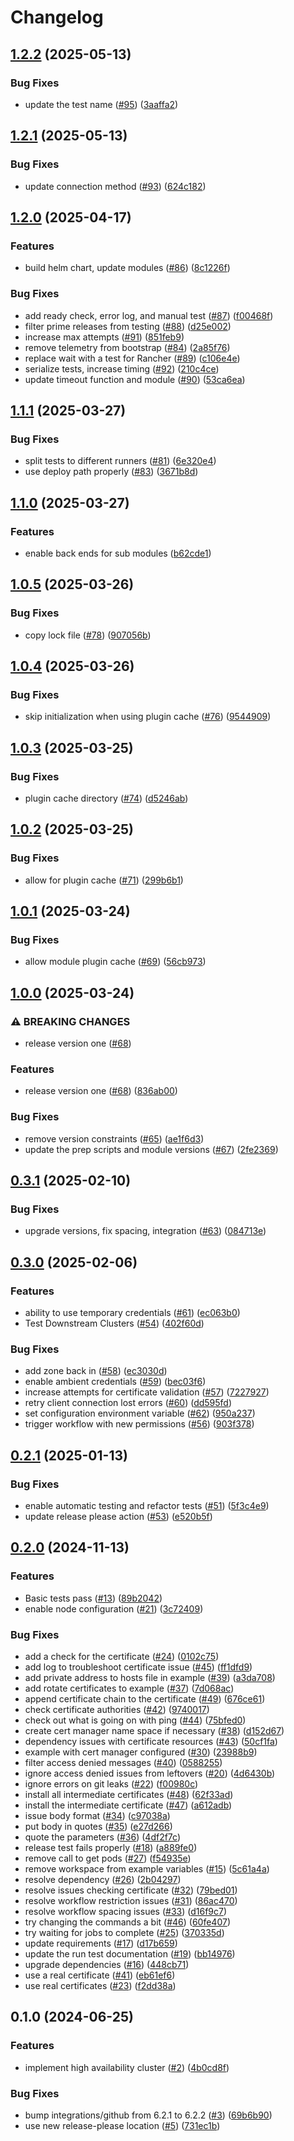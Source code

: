 # Changelog

## [1.2.2](https://github.com/rancher/terraform-rancher2-aws/compare/v1.2.1...v1.2.2) (2025-05-13)


### Bug Fixes

* update the test name ([#95](https://github.com/rancher/terraform-rancher2-aws/issues/95)) ([3aaffa2](https://github.com/rancher/terraform-rancher2-aws/commit/3aaffa21bbd8539c4e06a40515515e0a7ceba9fa))

## [1.2.1](https://github.com/rancher/terraform-rancher2-aws/compare/v1.2.0...v1.2.1) (2025-05-13)


### Bug Fixes

* update connection method ([#93](https://github.com/rancher/terraform-rancher2-aws/issues/93)) ([624c182](https://github.com/rancher/terraform-rancher2-aws/commit/624c182bb30c08bb9a21b9c97a4cd448ac69812c))

## [1.2.0](https://github.com/rancher/terraform-rancher2-aws/compare/v1.1.1...v1.2.0) (2025-04-17)


### Features

* build helm chart, update modules ([#86](https://github.com/rancher/terraform-rancher2-aws/issues/86)) ([8c1226f](https://github.com/rancher/terraform-rancher2-aws/commit/8c1226f6b7defeee2a5f353c9ce8dd9846f443a3))


### Bug Fixes

* add ready check, error log, and manual test ([#87](https://github.com/rancher/terraform-rancher2-aws/issues/87)) ([f00468f](https://github.com/rancher/terraform-rancher2-aws/commit/f00468fe007db503e76f561287913a85685dbe10))
* filter prime releases from testing ([#88](https://github.com/rancher/terraform-rancher2-aws/issues/88)) ([d25e002](https://github.com/rancher/terraform-rancher2-aws/commit/d25e002e9abea4199f5614962e517f8d142a28cc))
* increase max attempts ([#91](https://github.com/rancher/terraform-rancher2-aws/issues/91)) ([851feb9](https://github.com/rancher/terraform-rancher2-aws/commit/851feb95107bbdf67f3e8729576be6f3b0878805))
* remove telemetry from bootstrap ([#84](https://github.com/rancher/terraform-rancher2-aws/issues/84)) ([2a85f76](https://github.com/rancher/terraform-rancher2-aws/commit/2a85f76c2759000a8109d8470f0080ff44906250))
* replace wait with a test for Rancher ([#89](https://github.com/rancher/terraform-rancher2-aws/issues/89)) ([c106e4e](https://github.com/rancher/terraform-rancher2-aws/commit/c106e4ebd332d742229abdc155debaac575e885a))
* serialize tests, increase timing ([#92](https://github.com/rancher/terraform-rancher2-aws/issues/92)) ([210c4ce](https://github.com/rancher/terraform-rancher2-aws/commit/210c4ceddc2d75263d931f5bed831765a71972a7))
* update timeout function and module ([#90](https://github.com/rancher/terraform-rancher2-aws/issues/90)) ([53ca6ea](https://github.com/rancher/terraform-rancher2-aws/commit/53ca6ea592e2018c1cb6de6a90c706e9087ff6a9))

## [1.1.1](https://github.com/rancher/terraform-rancher2-aws/compare/v1.1.0...v1.1.1) (2025-03-27)


### Bug Fixes

* split tests to different runners ([#81](https://github.com/rancher/terraform-rancher2-aws/issues/81)) ([6e320e4](https://github.com/rancher/terraform-rancher2-aws/commit/6e320e4ff58476267cd92ef3f12a6d6cf261135a))
* use deploy path properly ([#83](https://github.com/rancher/terraform-rancher2-aws/issues/83)) ([3671b8d](https://github.com/rancher/terraform-rancher2-aws/commit/3671b8d0ba3741a3e37e578e80b88b910e4edf33))

## [1.1.0](https://github.com/rancher/terraform-rancher2-aws/compare/v1.0.5...v1.1.0) (2025-03-27)


### Features

* enable back ends for sub modules ([b62cde1](https://github.com/rancher/terraform-rancher2-aws/commit/b62cde1cc6dea5e673034489d2360fc1c426aec5))

## [1.0.5](https://github.com/rancher/terraform-rancher2-aws/compare/v1.0.4...v1.0.5) (2025-03-26)


### Bug Fixes

* copy lock file ([#78](https://github.com/rancher/terraform-rancher2-aws/issues/78)) ([907056b](https://github.com/rancher/terraform-rancher2-aws/commit/907056b2f04254330090191e0aec38f3e7c3eac8))

## [1.0.4](https://github.com/rancher/terraform-rancher2-aws/compare/v1.0.3...v1.0.4) (2025-03-26)


### Bug Fixes

* skip initialization when using plugin cache ([#76](https://github.com/rancher/terraform-rancher2-aws/issues/76)) ([9544909](https://github.com/rancher/terraform-rancher2-aws/commit/95449094d2cc030804a9b3622b3575a263ad174b))

## [1.0.3](https://github.com/rancher/terraform-rancher2-aws/compare/v1.0.2...v1.0.3) (2025-03-25)


### Bug Fixes

* plugin cache directory ([#74](https://github.com/rancher/terraform-rancher2-aws/issues/74)) ([d5246ab](https://github.com/rancher/terraform-rancher2-aws/commit/d5246aba674165669afbc258f8ab04928f7d7f3e))

## [1.0.2](https://github.com/rancher/terraform-rancher2-aws/compare/v1.0.1...v1.0.2) (2025-03-25)


### Bug Fixes

* allow for plugin cache ([#71](https://github.com/rancher/terraform-rancher2-aws/issues/71)) ([299b6b1](https://github.com/rancher/terraform-rancher2-aws/commit/299b6b179f4ceaf417698d867779eb1abb40db1e))

## [1.0.1](https://github.com/rancher/terraform-rancher2-aws/compare/v1.0.0...v1.0.1) (2025-03-24)


### Bug Fixes

* allow module plugin cache ([#69](https://github.com/rancher/terraform-rancher2-aws/issues/69)) ([56cb973](https://github.com/rancher/terraform-rancher2-aws/commit/56cb9739f7bd8be0ec2a92ae2826be49d1453bbc))

## [1.0.0](https://github.com/rancher/terraform-rancher2-aws/compare/v0.3.1...v1.0.0) (2025-03-24)


### ⚠ BREAKING CHANGES

* release version one ([#68](https://github.com/rancher/terraform-rancher2-aws/issues/68))

### Features

* release version one ([#68](https://github.com/rancher/terraform-rancher2-aws/issues/68)) ([836ab00](https://github.com/rancher/terraform-rancher2-aws/commit/836ab00bdb7573fcb5b35a5a67c01b2b6ef1f3f4))


### Bug Fixes

* remove version constraints ([#65](https://github.com/rancher/terraform-rancher2-aws/issues/65)) ([ae1f6d3](https://github.com/rancher/terraform-rancher2-aws/commit/ae1f6d3c4c57fcd32353ccb413893e5b6d471dd0))
* update the prep scripts and module versions ([#67](https://github.com/rancher/terraform-rancher2-aws/issues/67)) ([2fe2369](https://github.com/rancher/terraform-rancher2-aws/commit/2fe23696e18934778e858bd6beeb5925879f19cb))

## [0.3.1](https://github.com/rancher/terraform-rancher2-aws/compare/v0.3.0...v0.3.1) (2025-02-10)


### Bug Fixes

* upgrade versions, fix spacing, integration ([#63](https://github.com/rancher/terraform-rancher2-aws/issues/63)) ([084713e](https://github.com/rancher/terraform-rancher2-aws/commit/084713e68b127479a9071722e49438b967ca4ad2))

## [0.3.0](https://github.com/rancher/terraform-rancher2-aws/compare/v0.2.1...v0.3.0) (2025-02-06)


### Features

* ability to use temporary credentials ([#61](https://github.com/rancher/terraform-rancher2-aws/issues/61)) ([ec063b0](https://github.com/rancher/terraform-rancher2-aws/commit/ec063b0553f56daf6c413f6368312c45f0f8587b))
* Test Downstream Clusters ([#54](https://github.com/rancher/terraform-rancher2-aws/issues/54)) ([402f60d](https://github.com/rancher/terraform-rancher2-aws/commit/402f60d31cd4fbd0bbc3a0b1b505a07ad3f9707f))


### Bug Fixes

* add zone back in ([#58](https://github.com/rancher/terraform-rancher2-aws/issues/58)) ([ec3030d](https://github.com/rancher/terraform-rancher2-aws/commit/ec3030dc2d3cbf43ea264f591c2468cb2429fa44))
* enable ambient credentials ([#59](https://github.com/rancher/terraform-rancher2-aws/issues/59)) ([bec03f6](https://github.com/rancher/terraform-rancher2-aws/commit/bec03f68445de4af883052751905d2c663a275ca))
* increase attempts for certificate validation ([#57](https://github.com/rancher/terraform-rancher2-aws/issues/57)) ([7227927](https://github.com/rancher/terraform-rancher2-aws/commit/72279273d476d2dc196a839986a5270020735281))
* retry client connection lost errors ([#60](https://github.com/rancher/terraform-rancher2-aws/issues/60)) ([dd595fd](https://github.com/rancher/terraform-rancher2-aws/commit/dd595fdb2eafb06cc508347955496e356f897a14))
* set configuration environment variable ([#62](https://github.com/rancher/terraform-rancher2-aws/issues/62)) ([950a237](https://github.com/rancher/terraform-rancher2-aws/commit/950a2378048f1a451d96af600816743941a86fc3))
* trigger workflow with new permissions ([#56](https://github.com/rancher/terraform-rancher2-aws/issues/56)) ([903f378](https://github.com/rancher/terraform-rancher2-aws/commit/903f378683750dadd85e5ee85c64f644f658b1f2))

## [0.2.1](https://github.com/rancher/terraform-rancher2-aws/compare/v0.2.0...v0.2.1) (2025-01-13)


### Bug Fixes

* enable automatic testing and refactor tests ([#51](https://github.com/rancher/terraform-rancher2-aws/issues/51)) ([5f3c4e9](https://github.com/rancher/terraform-rancher2-aws/commit/5f3c4e9825306248fae297495b3341b39ffb6911))
* update release please action ([#53](https://github.com/rancher/terraform-rancher2-aws/issues/53)) ([e520b5f](https://github.com/rancher/terraform-rancher2-aws/commit/e520b5fc6e1874611c140b6ff59df58fbc2b3464))

## [0.2.0](https://github.com/rancher/terraform-rancher2-aws/compare/v0.1.0...v0.2.0) (2024-11-13)


### Features

* Basic tests pass ([#13](https://github.com/rancher/terraform-rancher2-aws/issues/13)) ([89b2042](https://github.com/rancher/terraform-rancher2-aws/commit/89b2042a26d910b525cbb68213d3da2e07aaf18b))
* enable node configuration ([#21](https://github.com/rancher/terraform-rancher2-aws/issues/21)) ([3c72409](https://github.com/rancher/terraform-rancher2-aws/commit/3c724091fe8be1c6dd71d62e5bb2a0dbdd367406))


### Bug Fixes

* add a check for the certificate ([#24](https://github.com/rancher/terraform-rancher2-aws/issues/24)) ([0102c75](https://github.com/rancher/terraform-rancher2-aws/commit/0102c75412840c7b3fbbfdc8256ba5696f487b07))
* add log to troubleshoot certificate issue ([#45](https://github.com/rancher/terraform-rancher2-aws/issues/45)) ([ff1dfd9](https://github.com/rancher/terraform-rancher2-aws/commit/ff1dfd9b692e38474db8d25e9d50806ce0877d27))
* add private address to hosts file in example ([#39](https://github.com/rancher/terraform-rancher2-aws/issues/39)) ([a3da708](https://github.com/rancher/terraform-rancher2-aws/commit/a3da7087fcab119e2d8ac24fdca9a0ceafc75a46))
* add rotate certificates to example ([#37](https://github.com/rancher/terraform-rancher2-aws/issues/37)) ([7d068ac](https://github.com/rancher/terraform-rancher2-aws/commit/7d068ac7ddec22f0e2a21f22eb80e2476701a1fb))
* append certificate chain to the certificate ([#49](https://github.com/rancher/terraform-rancher2-aws/issues/49)) ([676ce61](https://github.com/rancher/terraform-rancher2-aws/commit/676ce61716fda2bd09bb54bd9164b830f31b7b90))
* check certificate authorities ([#42](https://github.com/rancher/terraform-rancher2-aws/issues/42)) ([9740017](https://github.com/rancher/terraform-rancher2-aws/commit/97400172e063ac18c3c4c937781b92a38232a7a1))
* check out what is going on with ping ([#44](https://github.com/rancher/terraform-rancher2-aws/issues/44)) ([75bfed0](https://github.com/rancher/terraform-rancher2-aws/commit/75bfed0dc338ae349b7e578cdcce8b632a18c31f))
* create cert manager name space if necessary ([#38](https://github.com/rancher/terraform-rancher2-aws/issues/38)) ([d152d67](https://github.com/rancher/terraform-rancher2-aws/commit/d152d67c949c94891f1b85c868e35c1953646680))
* dependency issues with certificate resources ([#43](https://github.com/rancher/terraform-rancher2-aws/issues/43)) ([50cf1fa](https://github.com/rancher/terraform-rancher2-aws/commit/50cf1fa8bbf6453817efb978d1c6c62c5b5d0398))
* example with cert manager configured ([#30](https://github.com/rancher/terraform-rancher2-aws/issues/30)) ([23988b9](https://github.com/rancher/terraform-rancher2-aws/commit/23988b9300aacfe6cd86d24080ace76d689a2ed0))
* filter access denied messages ([#40](https://github.com/rancher/terraform-rancher2-aws/issues/40)) ([0588255](https://github.com/rancher/terraform-rancher2-aws/commit/0588255238d948b794776a01a3a6bdefa817c315))
* ignore access denied issues from leftovers ([#20](https://github.com/rancher/terraform-rancher2-aws/issues/20)) ([4d6430b](https://github.com/rancher/terraform-rancher2-aws/commit/4d6430babe28f6d66edbd9fea8ab1e591773611c))
* ignore errors on git leaks ([#22](https://github.com/rancher/terraform-rancher2-aws/issues/22)) ([f00980c](https://github.com/rancher/terraform-rancher2-aws/commit/f00980c7e000aa84d2d6908f57f1d44657efcafb))
* install all intermediate certificates ([#48](https://github.com/rancher/terraform-rancher2-aws/issues/48)) ([62f33ad](https://github.com/rancher/terraform-rancher2-aws/commit/62f33adb1b71c7a80dd2d8cdb8523799fac7b058))
* install the intermediate certificate ([#47](https://github.com/rancher/terraform-rancher2-aws/issues/47)) ([a612adb](https://github.com/rancher/terraform-rancher2-aws/commit/a612adb1fa5cd8a9a52f1febb907b7ff0ed076ae))
* issue body format ([#34](https://github.com/rancher/terraform-rancher2-aws/issues/34)) ([c97038a](https://github.com/rancher/terraform-rancher2-aws/commit/c97038a1062e44284d281ab7a405965f6ff99aa2))
* put body in quotes ([#35](https://github.com/rancher/terraform-rancher2-aws/issues/35)) ([e27d266](https://github.com/rancher/terraform-rancher2-aws/commit/e27d2660717c3c000e31e593f0cb4c7d33f290a6))
* quote the parameters ([#36](https://github.com/rancher/terraform-rancher2-aws/issues/36)) ([4df2f7c](https://github.com/rancher/terraform-rancher2-aws/commit/4df2f7c25a8eafbb3781e20fdead88e56b3809f7))
* release test fails properly ([#18](https://github.com/rancher/terraform-rancher2-aws/issues/18)) ([a889fe0](https://github.com/rancher/terraform-rancher2-aws/commit/a889fe09b8e2c969220173d7bb024d7e688c2ec1))
* remove call to get pods ([#27](https://github.com/rancher/terraform-rancher2-aws/issues/27)) ([f54935e](https://github.com/rancher/terraform-rancher2-aws/commit/f54935eb6a1b2e66faed5879d7f47ad93605817b))
* remove workspace from example variables ([#15](https://github.com/rancher/terraform-rancher2-aws/issues/15)) ([5c61a4a](https://github.com/rancher/terraform-rancher2-aws/commit/5c61a4a1d2902b7f0f0ad1c2091a70f0b3899045))
* resolve dependency ([#26](https://github.com/rancher/terraform-rancher2-aws/issues/26)) ([2b04297](https://github.com/rancher/terraform-rancher2-aws/commit/2b042975dd521354d4860cca6cfe0621c589e63f))
* resolve issues checking certificate ([#32](https://github.com/rancher/terraform-rancher2-aws/issues/32)) ([79bed01](https://github.com/rancher/terraform-rancher2-aws/commit/79bed01dc8d03de59ca4bda0e094120ffe0459f2))
* resolve workflow restriction issues ([#31](https://github.com/rancher/terraform-rancher2-aws/issues/31)) ([86ac470](https://github.com/rancher/terraform-rancher2-aws/commit/86ac470552e952c360740439845a0a8385a7c8f1))
* resolve workflow spacing issues ([#33](https://github.com/rancher/terraform-rancher2-aws/issues/33)) ([d16f9c7](https://github.com/rancher/terraform-rancher2-aws/commit/d16f9c7f279abb552eb6bc54eb0be4298835ba22))
* try changing the commands a bit ([#46](https://github.com/rancher/terraform-rancher2-aws/issues/46)) ([60fe407](https://github.com/rancher/terraform-rancher2-aws/commit/60fe407924b7860430c810f6a769156d3e6cc83a))
* try waiting for jobs to complete ([#25](https://github.com/rancher/terraform-rancher2-aws/issues/25)) ([370335d](https://github.com/rancher/terraform-rancher2-aws/commit/370335d284f5e289d7eaa8b61ccd0427f5d7f8ca))
* update requirements ([#17](https://github.com/rancher/terraform-rancher2-aws/issues/17)) ([d17b659](https://github.com/rancher/terraform-rancher2-aws/commit/d17b65910ae4631d33acfa9c9f73e414b53dc35e))
* update the run test documentation ([#19](https://github.com/rancher/terraform-rancher2-aws/issues/19)) ([bb14976](https://github.com/rancher/terraform-rancher2-aws/commit/bb1497659c23fe35190f7fbac0a863bdc336b39a))
* upgrade dependencies ([#16](https://github.com/rancher/terraform-rancher2-aws/issues/16)) ([448cb71](https://github.com/rancher/terraform-rancher2-aws/commit/448cb71fcabd0cf1b9b776573065e98fa628e01c))
* use a real certificate ([#41](https://github.com/rancher/terraform-rancher2-aws/issues/41)) ([eb61ef6](https://github.com/rancher/terraform-rancher2-aws/commit/eb61ef6a61dbf80f91bd6e28745ca048b0d40be6))
* use real certificates ([#23](https://github.com/rancher/terraform-rancher2-aws/issues/23)) ([f2dd38a](https://github.com/rancher/terraform-rancher2-aws/commit/f2dd38a322a4dba7981e429637bae2195a4730a9))

## 0.1.0 (2024-06-25)


### Features

* implement high availability cluster ([#2](https://github.com/rancher/terraform-rancher2-aws/issues/2)) ([4b0cd8f](https://github.com/rancher/terraform-rancher2-aws/commit/4b0cd8fc8958d55baaa00a39d9aeed904985fd62))


### Bug Fixes

* bump integrations/github from 6.2.1 to 6.2.2 ([#3](https://github.com/rancher/terraform-rancher2-aws/issues/3)) ([69b6b90](https://github.com/rancher/terraform-rancher2-aws/commit/69b6b900c47fa43a7acd7c06aad0cbfe160d665a))
* use new release-please location ([#5](https://github.com/rancher/terraform-rancher2-aws/issues/5)) ([731ec1b](https://github.com/rancher/terraform-rancher2-aws/commit/731ec1b5d2e8a1254b8ff22735fbe5c8542219f6))
